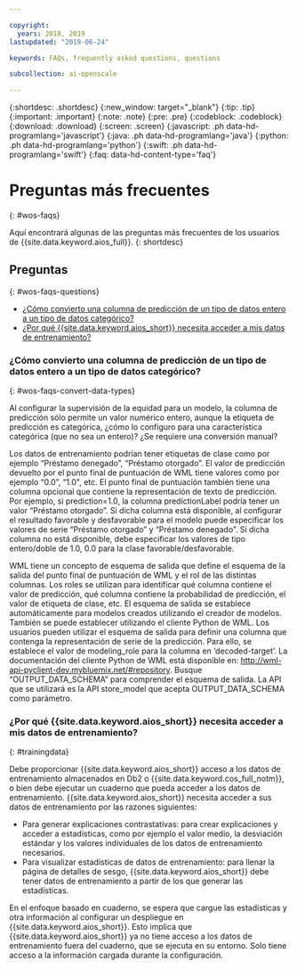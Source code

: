 ```yaml
---

copyright:
  years: 2018, 2019
lastupdated: "2019-06-24"

keywords: FAQs, frequently asked questions, questions

subcollection: ai-openscale

---
```


{:shortdesc: .shortdesc}
{:new_window: target="_blank"}
{:tip: .tip}
{:important: .important}
{:note: .note}
{:pre: .pre}
{:codeblock: .codeblock}
{:download: .download}
{:screen: .screen}
{:javascript: .ph data-hd-programlang='javascript'}
{:java: .ph data-hd-programlang='java'}
{:python: .ph data-hd-programlang='python'}
{:swift: .ph data-hd-programlang='swift'}
{:faq: data-hd-content-type='faq'}

# Preguntas más frecuentes
{: #wos-faqs}

Aquí encontrará algunas de las preguntas más frecuentes de los usuarios de {{site.data.keyword.aios_full}}.
{: shortdesc}

## Preguntas
{: #wos-faqs-questions}

- [¿Cómo convierto una columna de predicción de un tipo de datos entero a un tipo de datos categórico?](#wos-faqs-convert-data-types)
- [¿Por qué {{site.data.keyword.aios_short}} necesita acceder a mis datos de entrenamiento?](#trainingdata)

### ¿Cómo convierto una columna de predicción de un tipo de datos entero a un tipo de datos categórico?
{: #wos-faqs-convert-data-types}

Al configurar la supervisión de la equidad para un modelo, la columna de predicción sólo permite un valor numérico entero, aunque la etiqueta de predicción es categórica, ¿cómo lo configuro para una característica categórica (que no sea un entero)? ¿Se requiere una conversión manual? 

Los datos de entrenamiento podrían tener etiquetas de clase como por ejemplo “Préstamo denegado”, “Préstamo otorgado”. El valor de predicción devuelto por el punto final de puntuación de WML tiene valores como por ejemplo “0.0”, “1.0", etc. El punto final de puntuación también tiene una columna opcional que contiene la representación de texto de predicción. Por ejemplo, si prediction=1.0, la columna predictionLabel podría tener un valor “Préstamo otorgado”. Si dicha columna está disponible, al configurar el resultado favorable y desfavorable para el modelo puede especificar los valores de serie “Préstamo otorgado” y “Préstamo denegado”. Si dicha columna no está disponible, debe especificar los valores de tipo entero/doble de 1.0, 0.0 para la clase favorable/desfavorable.

WML tiene un concepto de esquema de salida que define el esquema de la salida del punto final de puntuación de WML y el rol de las distintas columnas. Los roles se utilizan para identificar qué columna contiene el valor de predicción, qué columna contiene la probabilidad de predicción, el valor de etiqueta de clase, etc. El esquema de salida se establece automáticamente para modelos creados utilizando el creador de modelos. También se puede establecer utilizando el cliente Python de WML. Los usuarios pueden utilizar el esquema de salida para definir una columna que contenga la representación de serie de la predicción. Para ello, se establece el valor de modeling_role para la columna en ‘decoded-target’. La documentación del cliente Python de WML está disponible en: http://wml-api-pyclient-dev.mybluemix.net/#repository. Busque “OUTPUT_DATA_SCHEMA” para comprender el esquema de salida. La API que se utilizará es la API store_model que acepta OUTPUT_DATA_SCHEMA como parámetro.

### ¿Por qué {{site.data.keyword.aios_short}} necesita acceder a mis datos de entrenamiento?
{: #trainingdata}

Debe proporcionar {{site.data.keyword.aios_short}} acceso a los datos de entrenamiento almacenados en Db2 o {{site.data.keyword.cos_full_notm}}, o bien debe ejecutar un cuaderno que pueda acceder a los datos de entrenamiento. {{site.data.keyword.aios_short}} necesita acceder a sus datos de entrenamiento por las razones siguientes:

- Para generar explicaciones contrastativas: para crear explicaciones y acceder a estadísticas, como por ejemplo el valor medio, la desviación estándar y los valores individuales de los datos de entrenamiento necesarios.
- Para visualizar estadísticas de datos de entrenamiento: para llenar la página de detalles de sesgo, {{site.data.keyword.aios_short}} debe tener datos de entrenamiento a partir de los que generar las estadísticas.

<!---
- To compute drift: Training data is required to build the drift detection model.
- To identify and suggest features to monitor for fairness: {{site.data.keyword.aios_short}} needs access to training data to suggest reference and monitored ranges.
--->

En el enfoque basado en cuaderno, se espera que cargue las estadísticas y otra información al configurar un despliegue en {{site.data.keyword.aios_short}}. Esto implica que {{site.data.keyword.aios_short}} ya no tiene acceso a los datos de entrenamiento fuera del cuaderno, que se ejecuta en su entorno. Solo tiene acceso a la información cargada durante la configuración.


